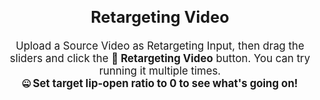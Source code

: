 <br>
<div style="display: flex; justify-content: center; align-items: center; text-align: center; font-size: 1.2em;">
  <div>
    <h2>Retargeting Video</h2>
    <p>Upload a Source Video as Retargeting Input, then drag the sliders and click the <strong>🍄 Retargeting Video</strong> button. You can try running it multiple times.
    <br>
    <strong>🤐 Set target lip-open ratio to 0 to see what's going on!</strong></p>
  </div>
</div>

